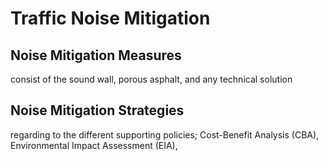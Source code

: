 # Traffic Noise Mitigation 
## Noise Mitigation Measures
consist of the sound wall, porous asphalt, and any technical solution
## Noise Mitigation Strategies
regarding to the different supporting policies; Cost-Benefit Analysis (CBA), Environmental Impact Assessment (EIA), 